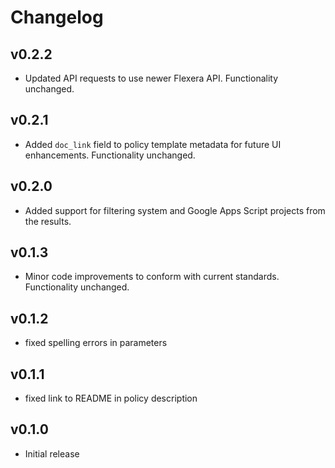 # Changelog

## v0.2.2

- Updated API requests to use newer Flexera API. Functionality unchanged.

## v0.2.1

- Added `doc_link` field to policy template metadata for future UI enhancements. Functionality unchanged.

## v0.2.0

- Added support for filtering system and Google Apps Script projects from the results.

## v0.1.3

- Minor code improvements to conform with current standards. Functionality unchanged.

## v0.1.2

- fixed spelling errors in parameters

## v0.1.1

- fixed link to README in policy description

## v0.1.0

- Initial release
